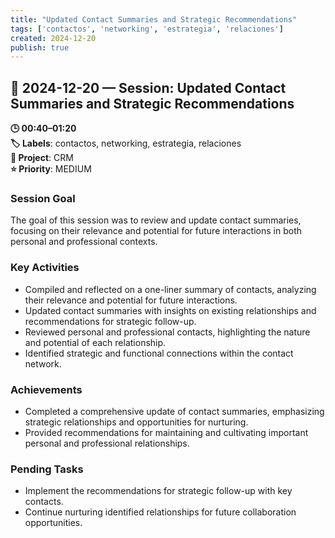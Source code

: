 ```yaml
---
title: "Updated Contact Summaries and Strategic Recommendations"
tags: ['contactos', 'networking', 'estrategia', 'relaciones']
created: 2024-12-20
publish: true
---
```


## 📅 2024-12-20 — Session: Updated Contact Summaries and Strategic Recommendations

**🕒 00:40–01:20**  
**🏷️ Labels**: contactos, networking, estrategia, relaciones  
**📂 Project**: CRM  
**⭐ Priority**: MEDIUM  


### Session Goal
The goal of this session was to review and update contact summaries, focusing on their relevance and potential for future interactions in both personal and professional contexts.

### Key Activities
- Compiled and reflected on a one-liner summary of contacts, analyzing their relevance and potential for future interactions.
- Updated contact summaries with insights on existing relationships and recommendations for strategic follow-up.
- Reviewed personal and professional contacts, highlighting the nature and potential of each relationship.
- Identified strategic and functional connections within the contact network.

### Achievements
- Completed a comprehensive update of contact summaries, emphasizing strategic relationships and opportunities for nurturing.
- Provided recommendations for maintaining and cultivating important personal and professional relationships.

### Pending Tasks
- Implement the recommendations for strategic follow-up with key contacts.
- Continue nurturing identified relationships for future collaboration opportunities.
